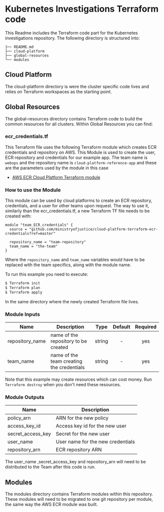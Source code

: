 # Kubernetes Investigations Terraform code

This Readme includes the Terraform code part for the Kubernetes investigations repository.
The following directory is structured into:

```
├── README.md
├── cloud-platform
├── global-resources
└── modules
```
## Cloud Platform
The cloud-platform directory is were the cluster specific code lives and relies on Terraform workspaces as the starting point.

## Global Resources
The global-resources directory contains Terraform code to build the common resources for all clusters.
Within Global Resources you can find:

### ecr_credentials.tf

This Terraform file uses the following Terraform module which creates ECR credentials and repository on AWS. This Module is used to create the user, ECR repository and credentials for our example app. The team name is `webops` and the repository name is `cloud-platform-reference-app` and these are the parameters used by the module in this case

* [AWS ECR Cloud Platform Terraform module](https://github.com/ministryofjustice/cloud-platform-terraform-ecr-credentials)

### How to use the Module

This module can be used by cloud platforms to create an ECR repository, credentials, and a user for other teams upon request. The way to use it, similarly than the ecr_credentials.tf, a new Terraform TF file needs to be created with:

```hcl
module "team_ECR_credentials" {
  source = "github.com/ministryofjustice/cloud-platform-terraform-ecr-credentials?ref=master"

  repository_name = "team-repository"
  team_name = "the-team"
}
```

Where the `repository_name` and `team_name` variables would have to be replaced with the team specifics, along with the module name.

To run this example you need to execute:

```bash
$ Terraform init
$ Terraform plan
$ Terraform apply
```
In the same directory where the newly created Terraform file lives.

### Module Inputs

| Name | Description | Type | Default | Required |
|------|-------------|:----:|:-----:|:-----:|
| repository_name | name of the repository to be created | string | - | yes |
| team_name | name of the team creating the credentials | string | - | yes |

Note that this example may create resources which can cost money. Run `Terraform destroy` when you don't need these resources.

### Module Outputs

| Name | Description |
|------|-------------|
| policy_arn | ARN for the new policy |
| access_key_id | Access key id for the new user |
| secret_access_key | Secret for the new user |
| user_name | User name for the new credentials |
| repository_arn | ECR repository ARN |

The user_name ,secret_access_key and repository_arn will need to be distributed to the Team after this code is run.

## Modules
The modules directory contains Terraform modules within this repository. These modules will need to be migrated to one git repository per module, the same way the AWS ECR module was built.

